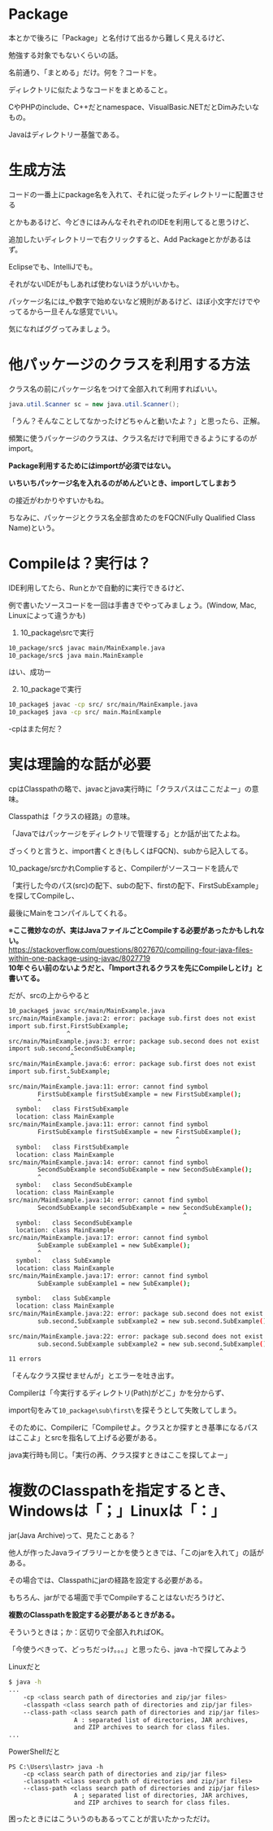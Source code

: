 # Package
本とかで後ろに「Package」と名付けて出るから難しく見えるけど、

勉強する対象でもないくらいの話。

名前通り、「まとめる」だけ。何を？コードを。

ディレクトリに似たようなコードをまとめること。

CやPHPのinclude、C++だとnamespace、VisualBasic.NETだとDimみたいなもの。

Javaはディレクトリー基盤である。

# 生成方法
コードの一番上にpackage名を入れて、それに従ったディレクトリーに配置させる

とかもあるけど、今どきにはみんなそれぞれのIDEを利用してると思うけど、

追加したいディレクトリーで右クリックすると、Add Packageとかがあるはず。

Eclipseでも、IntelliJでも。

それがないIDEがもしあれば使わないほうがいいかも。

パッケージ名には_や数字で始めないなど規則があるけど、ほぼ小文字だけでやってるから一旦そんな感覚でいい。

気になればググってみましょう。

# 他パッケージのクラスを利用する方法
クラス名の前にパッケージ名をつけて全部入れて利用すればいい。

```java
java.util.Scanner sc = new java.util.Scanner();
```

「うん？そんなことしてなかったけどちゃんと動いたよ？」と思ったら、正解。

頻繁に使うパッケージのクラスは、クラス名だけで利用できるようにするのがimport。

**Package利用するためにはimportが必須ではない。**

**いちいちパッケージ名を入れるのがめんどいとき、importしてしまおう**

の接近がわかりやすいかもね。

ちなみに、パッケージとクラス名全部含めたのをFQCN(Fully Qualified Class Name)という。

# Compileは？実行は？
IDE利用してたら、Runとかで自動的に実行できるけど、

例で書いたソースコードを一回は手書きでやってみましょう。(Window, Mac, Linuxによって違うかも)

1. 10_package\srcで実行
```bash
10_package/src$ javac main/MainExample.java
10_package/src$ java main.MainExample
```
はい、成功ー

2. 10_packageで実行
```bash
10_package$ javac -cp src/ src/main/MainExample.java
10_package$ java -cp src/ main.MainExample
```
-cpはまた何だ？

# 実は理論的な話が必要
cpはClasspathの略で、javacとjava実行時に「クラスパスはここだよー」の意味。

Classpathは「クラスの経路」の意味。

「Javaではパッケージをディレクトリで管理する」とか話が出てたよね。

ざっくりと言うと、import書くとき(もしくはFQCN)、subから記入してる。

10_package/srcかれComplieすると、Compilerがソースコードを読んで

「実行した今のパス(src)の配下、subの配下、firstの配下、FirstSubExample」を探してCompileし、

最後にMainをコンパイルしてくれる。

※**ここ微妙なのが、実はJavaファイルごとCompileする必要があったかもしれない。**<br>
https://stackoverflow.com/questions/8027670/compiling-four-java-files-within-one-package-using-javac/8027719<br>
**10年ぐらい前のないようだと、「Importされるクラスを先にCompileしとけ」と書いてる。**

だが、srcの上からやると
```bash
10_package$ javac src/main/MainExample.java
src/main/MainExample.java:2: error: package sub.first does not exist
import sub.first.FirstSubExample;
                ^
src/main/MainExample.java:3: error: package sub.second does not exist
import sub.second.SecondSubExample;
                 ^
src/main/MainExample.java:6: error: package sub.first does not exist
import sub.first.SubExample;
                ^
src/main/MainExample.java:11: error: cannot find symbol
        FirstSubExample firstSubExample = new FirstSubExample();
        ^
  symbol:   class FirstSubExample
  location: class MainExample
src/main/MainExample.java:11: error: cannot find symbol
        FirstSubExample firstSubExample = new FirstSubExample();
                                              ^
  symbol:   class FirstSubExample
  location: class MainExample
src/main/MainExample.java:14: error: cannot find symbol
        SecondSubExample secondSubExample = new SecondSubExample();
        ^
  symbol:   class SecondSubExample
  location: class MainExample
src/main/MainExample.java:14: error: cannot find symbol
        SecondSubExample secondSubExample = new SecondSubExample();
                                                ^
  symbol:   class SecondSubExample
  location: class MainExample
src/main/MainExample.java:17: error: cannot find symbol
        SubExample subExample1 = new SubExample();
        ^
  symbol:   class SubExample
  location: class MainExample
src/main/MainExample.java:17: error: cannot find symbol
        SubExample subExample1 = new SubExample();
                                     ^
  symbol:   class SubExample
  location: class MainExample
src/main/MainExample.java:22: error: package sub.second does not exist
        sub.second.SubExample subExample2 = new sub.second.SubExample();
                  ^
src/main/MainExample.java:22: error: package sub.second does not exist
        sub.second.SubExample subExample2 = new sub.second.SubExample();
                                                          ^
11 errors
```
「そんなクラス探せませんが」とエラーを吐き出す。

Compilerは「今実行するディレクトリ(Path)がどこ」かを分からず、

import句をみて`10_package\sub\first\`を探そうとして失敗してしまう。

そのために、Compilerに「Compileせよ。クラスとか探すとき基準になるパスはここよ」とsrcを指名して上げる必要がある。

java実行時も同じ。「実行の再、クラス探すときはここを探してよー」

# 複数のClasspathを指定するとき、Windowsは「；」Linuxは「：」
jar(Java Archive)って、見たことある？

他人が作ったJavaライブラリーとかを使うときでは、「このjarを入れて」の話がある。

その場合では、Classpathにjarの経路を設定する必要がある。

もちろん、jarがでる場面で手でCompileすることはないだろうけど、

**複数のClasspathを設定する必要があるときがある。**

そういうときは；か：区切りで全部入れればOK。

「今使うべきって、どっちだっけ。。。」と思ったら、java -hで探してみよう

Linuxだと
```bash
$ java -h
...
    -cp <class search path of directories and zip/jar files>
    -classpath <class search path of directories and zip/jar files>
    --class-path <class search path of directories and zip/jar files>
                  A : separated list of directories, JAR archives,
                  and ZIP archives to search for class files.
...
```

PowerShellだと
```
PS C:\Users\lastr> java -h
    -cp <class search path of directories and zip/jar files>
    -classpath <class search path of directories and zip/jar files>
    --class-path <class search path of directories and zip/jar files>
                  A ; separated list of directories, JAR archives,
                  and ZIP archives to search for class files.
```

困ったときにはこういうのもあるってことが言いたかっただけ。

